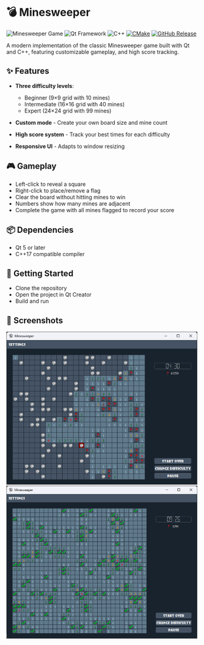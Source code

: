 # 💣 Minesweeper

![Minesweeper Game](https://img.shields.io/badge/game-minesweeper-blue) 
![Qt Framework](https://img.shields.io/badge/framework-Qt-green) 
![C++](https://img.shields.io/badge/language-C++-yellow)
[![CMake](https://github.com/nholthaus/minesweeper/actions/workflows/build.yml/badge.svg)](https://github.com/nholthaus/minesweeper/actions/workflows/build.yml) 
[![GitHub Release](https://img.shields.io/github/release/Mehran1383/Minesweeper.svg?style=flat)]()

A modern implementation of the classic Minesweeper game built with Qt and C++, featuring customizable gameplay, and high score tracking.

## ✨ Features

- **Three difficulty levels**:
  - Beginner (9×9 grid with 10 mines)
  - Intermediate (16×16 grid with 40 mines)
  - Expert (24×24 grid with 99 mines)
  
- **Custom mode** - Create your own board size and mine count
- **High score system** - Track your best times for each difficulty
- **Responsive UI** - Adapts to window resizing

## 🎮 Gameplay

- Left-click to reveal a square
- Right-click to place/remove a flag
- Clear the board without hitting mines to win
- Numbers show how many mines are adjacent
- Complete the game with all mines flagged to record your score

## 📦 Dependencies
- Qt 5 or later
- C++17 compatible compiler

## 🚀 Getting Started
- Clone the repository
- Open the project in Qt Creator
- Build and run

## 📸 Screenshots

<p float="left">
<img src="photos/screen2.png" width=500px height=400px />
<img src="photos/screen3.png" width=500px height=400px /> 
</p>


